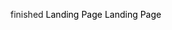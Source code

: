 finished <a href="https://ibutanol.github.io/Project-Landing-Page/" style="text-decoration: none; color: #000;">Landing Page</a>
<a href="https://ibutanol.github.io/Project-Landing-Page/" style="text-decoration: none !important; color: #000 !important;">Landing Page</a>

